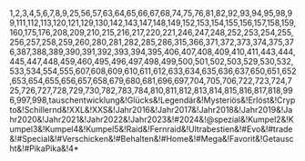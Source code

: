 1,2,3,4,5,6,7,8,9,25,56,57,63,64,65,66,67,68,74,75,76,81,82,92,93,94,95,98,99,111,112,113,120,121,129,130,142,143,147,148,149,152,153,154,155,156,157,158,159,160,175,176,208,209,210,215,216,217,220,221,246,247,248,252,253,254,255,256,257,258,259,260,280,281,282,285,286,315,366,371,372,373,374,375,376,387,388,389,390,391,392,393,394,395,406,407,408,409,410,411,443,444,445,447,448,459,460,495,496,497,498,499,500,501,502,503,529,530,532,533,534,554,555,607,608,609,610,611,612,633,634,635,636,637,650,651,652,653,654,655,656,657,658,679,680,681,696,697,704,705,706,722,723,724,725,726,727,728,729,730,782,783,784,810,811,812,813,814,815,816,817,818,996,997,998,tauschentwicklung&!Glücks&!Legendär&!Mysteriös&!Erlöst&!Crypto&!Schillernd&!XXL&!XXS&!Jahr2016&!Jahr2017&!Jahr2018&!Jahr2019&!Jahr2020&!Jahr2021&!Jahr2022&!Jahr2023&!#2024&!@spezial&!Kumpel2&!Kumpel3&!Kumpel4&!Kumpel5&!Raid&!Fernraid&!Ultrabestien&!#Evo&!#trade&!#Special&!#Verschicken&!#Behalten&!#Home&!#Mega&!Favorit&!Getauscht&!#PikaPika&!4*
